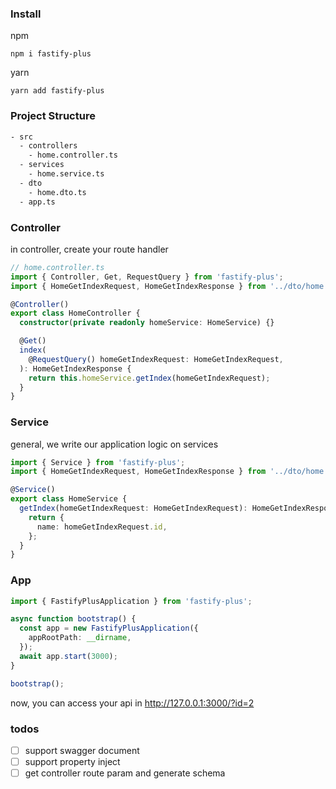 ### Install

npm

```
npm i fastify-plus
```

yarn

```
yarn add fastify-plus
```

### Project Structure

```bash
- src
  - controllers
    - home.controller.ts
  - services
    - home.service.ts
  - dto
    - home.dto.ts
  - app.ts
```

### Controller

in controller, create your route handler

```typescript
// home.controller.ts
import { Controller, Get, RequestQuery } from 'fastify-plus';
import { HomeGetIndexRequest, HomeGetIndexResponse } from '../dto/home.dto';

@Controller()
export class HomeController {
  constructor(private readonly homeService: HomeService) {}

  @Get()
  index(
    @RequestQuery() homeGetIndexRequest: HomeGetIndexRequest,
  ): HomeGetIndexResponse {
    return this.homeService.getIndex(homeGetIndexRequest);
  }
}
```

### Service

general, we write our application logic on services

```typescript
import { Service } from 'fastify-plus';
import { HomeGetIndexRequest, HomeGetIndexResponse } from '../dto/home.dto';

@Service()
export class HomeService {
  getIndex(homeGetIndexRequest: HomeGetIndexRequest): HomeGetIndexResponse {
    return {
      name: homeGetIndexRequest.id,
    };
  }
}
```

### App

```typescript
import { FastifyPlusApplication } from 'fastify-plus';

async function bootstrap() {
  const app = new FastifyPlusApplication({
    appRootPath: __dirname,
  });
  await app.start(3000);
}

bootstrap();
```

now, you can access your api in http://127.0.0.1:3000/?id=2

### todos

- [ ] support swagger document
- [ ] support property inject
- [ ] get controller route param and generate schema
